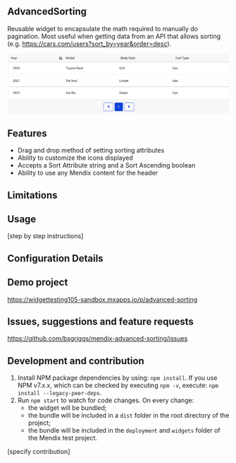 ## AdvancedSorting
Reusable widget to encapsulate the math required to manually do pagination. Most useful when getting data from an API that allows sorting (e.g. https://cars.com/users?sort_by=year&order=desc).

![Overview](https://github.com/bsgriggs/mendix-advanced-sorting/blob/media/advancedSorting.png)

## Features  
- Drag and drop method of setting sorting attributes
- Ability to customize the icons displayed 
- Accepts a Sort Attribute string and a Sort Ascending boolean
- Ability to use any Mendix content for the header

## Limitations  

## Usage  
[step by step instructions]

## Configuration Details  

## Demo project  
https://widgettesting105-sandbox.mxapps.io/p/advanced-sorting

## Issues, suggestions and feature requests  
https://github.com/bsgriggs/mendix-advanced-sorting/issues

## Development and contribution  

1. Install NPM package dependencies by using: `npm install`. If you use NPM v7.x.x, which can be checked by executing `npm -v`, execute: `npm install --legacy-peer-deps`.
1. Run `npm start` to watch for code changes. On every change:
    - the widget will be bundled;
    - the bundle will be included in a `dist` folder in the root directory of the project;
    - the bundle will be included in the `deployment` and `widgets` folder of the Mendix test project.

[specify contribution]
